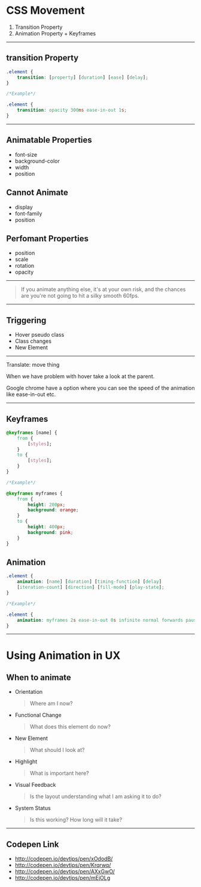 # CSS Movement

1. Transition Property
2. Animation Property + Keyframes

---

## transition Property

```css
.element {
    transition: [property] [duration] [ease] [delay];
}

/*Example*/

.element {
    transition: opacity 300ms ease-in-out 1s;
}
```

---

## Animatable Properties

- font-size
- background-color
- width
- position

## Cannot Animate

- display
- font-family
- position

## Perfomant Properties

- position
- scale
- rotation
- opacity

---

> If you animate anything else, it's at your own risk, and the chances
> are you're not going to hit a silky smooth 60fps.

---

## Triggering

- Hover pseudo class
- Class changes
- New Element

---

Translate: move thing

When we have problem with hover take a look
at the parent.

Google chrome have a option where you can see the
speed of the animation like ease-in-out etc.

---

## Keyframes

```css
@keyframes [name] {
    from {
        [styles];
    }
    to {
        [styles];
    }
}

/*Example*/

@keyframes myframes {
    from {
        height: 200px;
        background: orange;
    }
    to {
        height: 400px;
        background: pink;
    }
}
```

## Animation

```css
.element {
    animation: [name] [duration] [timing-function] [delay]
    [iteration-count] [direction] [fill-mode] [play-state];
}

/*Example*/

.element {
    animation: myframes 2s ease-in-out 0s infinite normal forwards paused;
}
```

---

# Using Animation in UX

## When to animate

- Orientation
    > Where am I now?
- Functional Change
    > What does this element do now?
- New Element
    > What should I look at?
- Highlight
    > What is important here?
- Visual Feedback
    > Is the layout understanding what I am asking it to do?
- System Status
    > Is this working? How long will it take?

---

## Codepen Link

- http://codepen.io/devtips/pen/xOdodB/
- http://codepen.io/devtips/pen/Krqrwq/
- http://codepen.io/devtips/pen/AXxGwO/
- http://codepen.io/devtips/pen/mEjOLg

